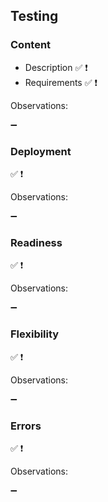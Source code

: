 ## Testing

### Content

- Description :white_check_mark: :heavy_exclamation_mark:
- Requirements :white_check_mark: :heavy_exclamation_mark:

Observations:

:heavy_minus_sign:

### Deployment

:white_check_mark: :heavy_exclamation_mark:

Observations:

:heavy_minus_sign:

### Readiness

:white_check_mark: :heavy_exclamation_mark:

Observations:

:heavy_minus_sign:

### Flexibility

:white_check_mark: :heavy_exclamation_mark:

Observations:

:heavy_minus_sign:

### Errors

:white_check_mark: :heavy_exclamation_mark:

Observations:

:heavy_minus_sign:
